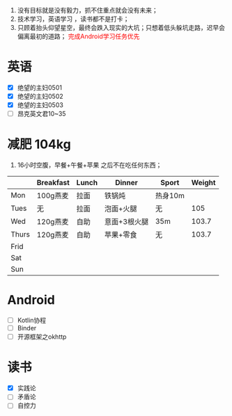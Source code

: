 1. 没有目标就是没有毅力，抓不住重点就会没有未来；
3. 技术学习，英语学习 ，读书都不是打卡；
4. 只顾着抬头仰望星空，最终会跌入现实的大坑；只想着低头躲坑走路，迟早会偏离最初的道路；
<font color="#ff0000">完成Android学习任务优先</font>
# 英语
- [x] 绝望的主妇0501
- [x] 绝望的主妇0502
- [x] 绝望的主妇0503
- [ ] 昂克英文君10~35
# 减肥 104kg
1. 16小时空腹，早餐+午餐+苹果  之后不在吃任何东西；

|       | Breakfast | Lunch | Dinner  | Sport | Weight |
| ----- | --------- | ----- | ------- | ----- | ------ |
| Mon   | 100g燕麦    | 拉面    | 铁锅炖     | 热身10m |        |
| Tues  | 无         | 拉面    | 泡面+火腿   | 无     | 105    |
| Wed   | 120g燕麦    | 自助    | 意面+3根火腿 | 35m   | 103.7  |
| Thurs | 120g燕麦    | 自助    | 苹果+零食   | 无     | 103.7  |
| Frid  |           |       |         |       |        |
| Sat   |           |       |         |       |        |
| Sun   |           |       |         |       |        |

# Android
- [ ] Kotlin协程
- [ ] Binder
- [ ] 开源框架之okhttp
# 读书
- [x] 实践论
- [ ] 矛盾论
- [ ] 自控力